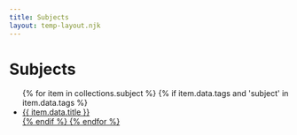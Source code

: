```yaml
---
title: Subjects
layout: temp-layout.njk
---
```


# Subjects

<ul>
{% for item in collections.subject %}
  {% if item.data.tags and 'subject' in item.data.tags %}
    <li><a href="{{ item.url | url }}">{{ item.data.title }}</li>
  {% endif %}
{% endfor %}
</ul>
